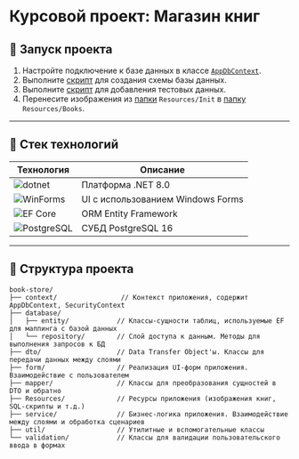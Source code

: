 # Курсовой проект: **Магазин книг**

## 🚀 Запуск проекта

1. Настройте подключение к базе данных в классе [`AppDbContext`](book-store/context/AppDbContext.cs).
2. Выполните [скрипт](book-store/Resources/Sql/schema.sql) для создания схемы базы данных.
3. Выполните [скрипт](book-store/Resources/Sql/init.sql) для добавления тестовых данных.
4. Перенесите изображения из [папки](book-store/Resources/Init/Books) `Resources/Init` в [папку](book-store/Resources/Books) `Resources/Books`.

---

## 🧰 Стек технологий

| Технология             | Описание                         |
|------------------------|----------------------------------|
| ![dotnet](https://img.shields.io/badge/.NET-8.0-blueviolet?logo=dotnet)           | Платформа .NET 8.0 |
| ![WinForms](https://img.shields.io/badge/Windows%20Forms-UI-lightgrey?logo=windows) | UI с использованием Windows Forms |
| ![EF Core](https://img.shields.io/badge/Entity%20Framework-ORM-green?logo=entity-framework) | ORM Entity Framework |
| ![PostgreSQL](https://img.shields.io/badge/PostgreSQL-16-blue?logo=postgresql)    | СУБД PostgreSQL 16 |

---

## 📁 Структура проекта

```
book-store/
├── context/                // Контекст приложения, содержит AppDbContext, SecurityContext
├── database/
│   ├── entity/            // Классы-сущности таблиц, используемые EF для маппинга с базой данных
│   └── repository/        // Слой доступа к данным. Методы для выполнения запросов к БД
├── dto/                   // Data Transfer Object'ы. Классы для передачи данных между слоями
├── form/                  // Реализация UI-форм приложения. Взаимодействие с пользователем
├── mapper/                // Классы для преобразования сущностей в DTO и обратно
├── Resources/             // Ресурсы приложения (изображения книг, SQL-скрипты и т.д.)
├── service/               // Бизнес-логика приложения. Взаимодействие между слоями и обработка сценариев
├── util/                  // Утилитные и вспомогательные классы
└── validation/            // Классы для валидации пользовательского ввода в формах
```